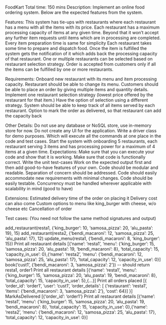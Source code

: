FoodKart
Total time: 150 mins
Description:
Implement an online food ordering system. Below are the expected features from the system.

Features:
This system has tie-ups with restaurants where each restaurant has a menu with all the items with its price.
Each restaurant has a maximum processing capacity of items at any given time. Beyond that it won’t accept any further item requests until items which are in processing are completed. Every item preparation time is same for simplicity
Each restaurant takes some time to prepare and dispatch food. Once the item is fulfilled the system gets the notification of it which adds back the processing capacity of that restaurant.
One or multiple restaurants can be selected based on restaurant selection strategy.
Order is accepted from customers only if all the items can be fulfilled by one or more restaurants.

Requirements:
Onboard new restaurant with its menu and item processing capacity.
Restaurant should be able to change its menu.
Customers should be able to place an order by giving multiple items and quantity details.
Implement one restaurant selection strategy (lowest price offered by the restaurant for that item.) Have the option of selection using a different strategy.
System should be able to keep track of all items served by each restaurant.
Option to mark the order as delivered, so that restaurant can add the capacity back

Other Details:
Do not use any database or NoSQL store, use in-memory store for now.
Do not create any UI for the application.
Write a driver class for demo purposes. Which will execute all the commands at one place in the code and test cases.
Start the system with onboarding 5 restaurants, each restaurant serving 3 items and has processing power for a maximum of 4 items at a given time.
Expectations:
Make sure that you can execute your code and show that it is working.
Make sure that code is functionally correct.
Write the unit test-cases
Work on the expected output first and then add good-to-have features of your own.
Code should be modular and readable.
Separation of concern should be addressed.
Code should easily accommodate new requirements with minimal changes.
Code should be easily testable.
Concurrency must be handled wherever applicable with scalability in mind (good to have)

Extensions:
Estimated delivery time of the order on placing it
Delivery cost can also come
Custom options to menu like king_burger with cheese, w/o cheese etc
Cancellation of order

Test cases: (You need not follow the same method signatures and output)

add_restaurant(resta1, {‘king_burger’: 10, ‘samosa_pizza’: 20, ‘alu_pasta’: 19}, 15)
add_restaurant(resta2, {‘bendi_macaroni’: 12, ‘samosa_pizza’: 25, ‘alu_pasta’: 17}, 12)
update_menu(resta1, {‘bendi_macaroni’: 8, ‘king_burger’: 15})
Print all restaurant details
[{‘name’: ‘resta1’, ‘menu’: {‘king_burger’: 15, ‘samosa_pizza’: 20, ‘alu_pasta’: 19, ‘bendi_macaroni’: 8}, ‘total_capacity’: 15, ‘capacity_in_use’: 0},{‘name’: ‘resta2’, ‘menu’: {‘bendi_macaroni’: 12, ‘samosa_pizza’: 25, ‘alu_pasta’: 17}, ‘total_capacity’: 12, ‘capacity_in_use’: 0}]
book(‘cust1’, {‘bendi_macaroni’: 3, ‘samosa_pizza’: 2’}) -- should return resta1, order1
Print all restaurant details
[{‘name’: ‘resta1’, ‘menu’: {‘king_burger’: 15, ‘samosa_pizza’: 20, ‘alu_pasta’: 19, ‘bendi_macaroni’: 8}, ‘total_capacity’: 15, ‘capacity_in_use’: 5},{...}]
Print all orders placed
[{ ‘order_id’: ‘order1’, ‘user’: ‘cust1’, ‘order_details’: [ {‘restaurant’: ‘resta1’, ‘items’: {‘bendi_macaroni’: 3, ‘samosa_pizza’: 2’}, ‘cost’: 64}] }]
MarkAsDelivered
[{‘order_id’: ‘order1’}
Print all restaurant details
[{‘name’: ‘resta1’, ‘menu’: {‘king_burger’: 15, ‘samosa_pizza’: 20, ‘alu_pasta’: 19, ‘bendi_macaroni’: 8}, ‘total_capacity’: 15, ‘capacity_in_use’: 0},{‘name’: ‘resta2’, ‘menu’: {‘bendi_macaroni’: 12, ‘samosa_pizza’: 25, ‘alu_pasta’: 17}, ‘total_capacity’: 12, ‘capacity_in_use’: 0}]

